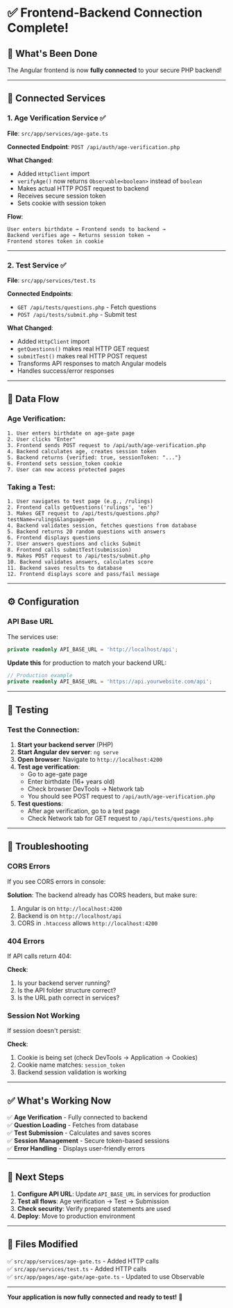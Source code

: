 # ✅ Frontend-Backend Connection Complete!

## 🎉 What's Been Done

The Angular frontend is now **fully connected** to your secure PHP backend!

---

## 📡 Connected Services

### **1. Age Verification Service** ✅
**File**: `src/app/services/age-gate.ts`

**Connected Endpoint**: `POST /api/auth/age-verification.php`

**What Changed**:
- Added `HttpClient` import
- `verifyAge()` now returns `Observable<boolean>` instead of `boolean`
- Makes actual HTTP POST request to backend
- Receives secure session token
- Sets cookie with session token

**Flow**:
```
User enters birthdate → Frontend sends to backend → 
Backend verifies age → Returns session token → 
Frontend stores token in cookie
```

---

### **2. Test Service** ✅
**File**: `src/app/services/test.ts`

**Connected Endpoints**:
- `GET /api/tests/questions.php` - Fetch questions
- `POST /api/tests/submit.php` - Submit test

**What Changed**:
- Added `HttpClient` import
- `getQuestions()` makes real HTTP GET request
- `submitTest()` makes real HTTP POST request
- Transforms API responses to match Angular models
- Handles success/error responses

---

## 🔄 Data Flow

### **Age Verification**:
```
1. User enters birthdate on age-gate page
2. User clicks "Enter"
3. Frontend sends POST request to /api/auth/age-verification.php
4. Backend calculates age, creates session token
5. Backend returns {verified: true, sessionToken: "..."}
6. Frontend sets session_token cookie
7. User can now access protected pages
```

### **Taking a Test**:
```
1. User navigates to test page (e.g., /rulings)
2. Frontend calls getQuestions('rulings', 'en')
3. Makes GET request to /api/tests/questions.php?testName=rulings&language=en
4. Backend validates session, fetches questions from database
5. Backend returns 20 random questions with answers
6. Frontend displays questions
7. User answers questions and clicks Submit
8. Frontend calls submitTest(submission)
9. Makes POST request to /api/tests/submit.php
10. Backend validates answers, calculates score
11. Backend saves results to database
12. Frontend displays score and pass/fail message
```

---

## ⚙️ Configuration

### **API Base URL**

The services use:
```typescript
private readonly API_BASE_URL = 'http://localhost/api';
```

**Update this** for production to match your backend URL:
```typescript
// Production example
private readonly API_BASE_URL = 'https://api.yourwebsite.com/api';
```

---

## 🧪 Testing

### **Test the Connection:**

1. **Start your backend server** (PHP)
2. **Start Angular dev server**: `ng serve`
3. **Open browser**: Navigate to `http://localhost:4200`
4. **Test age verification**:
   - Go to age-gate page
   - Enter birthdate (16+ years old)
   - Check browser DevTools → Network tab
   - You should see POST request to `/api/auth/age-verification.php`
5. **Test questions**:
   - After age verification, go to a test page
   - Check Network tab for GET request to `/api/tests/questions.php`

---

## 🐛 Troubleshooting

### **CORS Errors**
If you see CORS errors in console:

**Solution**: The backend already has CORS headers, but make sure:
1. Angular is on `http://localhost:4200`
2. Backend is on `http://localhost/api`
3. CORS in `.htaccess` allows `http://localhost:4200`

### **404 Errors**
If API calls return 404:

**Check**:
1. Is your backend server running?
2. Is the API folder structure correct?
3. Is the URL path correct in services?

### **Session Not Working**
If session doesn't persist:

**Check**:
1. Cookie is being set (check DevTools → Application → Cookies)
2. Cookie name matches: `session_token`
3. Backend session validation is working

---

## ✅ What's Working Now

✅ **Age Verification** - Fully connected to backend  
✅ **Question Loading** - Fetches from database  
✅ **Test Submission** - Calculates and saves scores  
✅ **Session Management** - Secure token-based sessions  
✅ **Error Handling** - Displays user-friendly errors  

---

## 🚀 Next Steps

1. **Configure API URL**: Update `API_BASE_URL` in services for production
2. **Test all flows**: Age verification → Test → Submission
3. **Check security**: Verify prepared statements are used
4. **Deploy**: Move to production environment

---

## 📝 Files Modified

✅ `src/app/services/age-gate.ts` - Added HTTP calls  
✅ `src/app/services/test.ts` - Added HTTP calls  
✅ `src/app/pages/age-gate/age-gate.ts` - Updated to use Observable  

---

**Your application is now fully connected and ready to test!** 🎉


